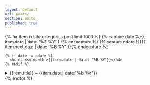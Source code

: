 ```yaml
---
layout: default
url: posts/
section: posts
published: true
---
```


<div class='listing col6 pad4h margin3'>
  {% for item in site.categories.post limit:1000 %}
    {% capture date %}{{ item.date | date: '%B %Y' }}{% endcapture %}
    {% capture ndate %}{{ item.next.date | date: '%B %Y' }}{% endcapture %}

    {% if date != ndate %}
      <h4 class='month'>{{item.date | date: '%B %Y'}}</h4>
    {% endif %}
  <details class='splash'>
    <summary>
        {{item.title}} 
        <span class='date'>
          &#126; {{item.date | date:"%b %d"}}
        </span>
    </summary>
    <h1>{{ item.title }}</h1>
    {{ item.content }}
  </details>
  {% endfor %}
</div>
